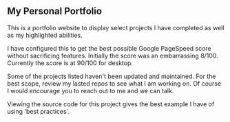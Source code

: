 ## My Personal Portfolio

This is a portfolio website to display select projects I have completed as well as my highlighted abilities.

I have configured this to get the best possible Google PageSpeed score without sacrificing features. Initially the score was an embarrassing 8/100. Currently the score is at 90/100 for desktop.

Some of the projects listed haven't been updated and maintained. For the best scope, review my lasted repos to see what I am working on. Of course I would encourage you to reach out to me and we can talk. 

Viewing the source code for this project gives the best example I have of using 'best practices'.

